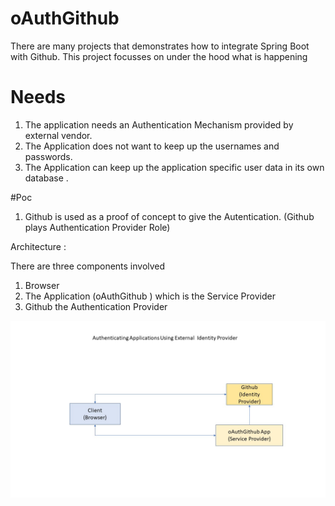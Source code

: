 

# oAuthGithub

There are many projects that demonstrates  how to integrate Spring Boot with Github. This project focusses on under the hood what is happening

# Needs

1. The application needs an Authentication Mechanism provided by external vendor.
2. The Application does not want to keep up the usernames and passwords.
3. The Application can keep up the application specific user data in its own database .

#Poc

1. Github is used as a proof of concept to give the Autentication. (Github plays Authentication Provider Role)


Architecture :

There are three components involved

1. Browser
2. The Application (oAuthGithub ) which is the Service Provider
3. Github the Authentication Provider


![Screenshot](GitHubOAuth.jpg)
